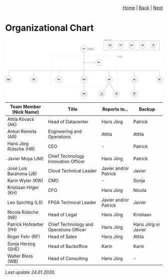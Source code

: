 <p align="right">
<a href="README.md">Home</a> | <a href="how-we-work.md">Back</a> | <a href="projects.md">Next</a>
</p>

# Organizational Chart

![Organizational Chart](/png/grapin-organizational-chart.png)

| Team Member (Nick Name) | Title | Reports to... | Backup |
| ------ | ------ | ------ | ------ |
| Attila Kovacs (AK) | Head of Datacenter | Hans Jörg | Patrick |
| Antun Remeta (AR) | Engineering and Operations | Attila | Attila |
| Hans Jörg Rütsche (HR) | CEO | - | Patrick |
| Javier Moya (JM) | Chief Technology Innovation Officer | Hans Jörg | Patrick |
| José Luis Barahona (JB) | Cloud Technical Leader | Javier and/or Patrick | Javier |
| Karin Wyler (KW) | CMO | - | Sonja |
| Kristiaan Hilger (KH) | CFO | Hans Jörg | Nicola |
| Leo Spichtig (LS) | FPGA Technical Leader | Javier and/or Patrick | Javier |
| Nicola Rütsche (NR) | Head of Legal | Hans Jörg | Kristiaan |
| Patrick Hofstetter (PH) | Chief Technology and Operations Officer | Hans Jörg | Hans Jörg or Javier |
| Roger Fehr (RF) | Head of Sales | Hans Jörg | Attila |
| Sonja Herzog (SHE) | Head of Backoffice | Karin | Karin |
| Walter Bless (WB) | Head of Consulting | Hans Jörg | - |

*Last update 24.01.2020.*